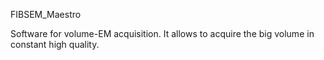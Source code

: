 FIBSEM_Maestro

Software for volume-EM acquisition. It allows to acquire the big volume in constant high quality.  
